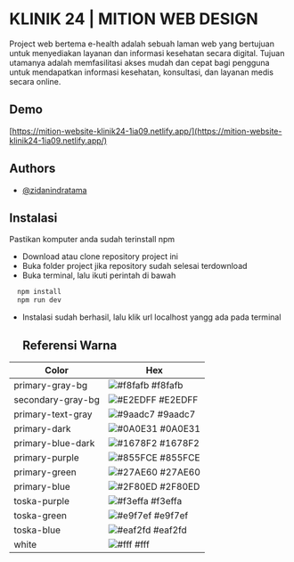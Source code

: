 # KLINIK 24 | MITION WEB DESIGN

Project web bertema e-health adalah sebuah laman web yang bertujuan untuk menyediakan layanan dan informasi kesehatan secara digital. Tujuan utamanya adalah memfasilitasi akses mudah dan cepat bagi pengguna untuk mendapatkan informasi kesehatan, konsultasi, dan layanan medis secara online.

## Demo

[https://mition-website-klinik24-1ia09.netlify.app/](https://mition-website-klinik24-1ia09.netlify.app/)

## Authors

- [@zidanindratama](https://www.github.com/zidanindratama)

## Instalasi

Pastikan komputer anda sudah terinstall npm

- Download atau clone repository project ini
- Buka folder project jika repository sudah selesai terdownload
- Buka terminal, lalu ikuti perintah di bawah

```bash
  npm install
  npm run dev
```

- Instalasi sudah berhasil, lalu klik url localhost yangg ada pada terminal
  ## Referensi Warna

| Color             | Hex                                                              |
| ----------------- | ---------------------------------------------------------------- |
| primary-gray-bg   | ![#f8fafb](https://via.placeholder.com/10/f8fafb?text=+) #f8fafb |
| secondary-gray-bg | ![#E2EDFF](https://via.placeholder.com/10/E2EDFF?text=+) #E2EDFF |
| primary-text-gray | ![#9aadc7](https://via.placeholder.com/10/9aadc7?text=+) #9aadc7 |
| primary-dark      | ![#0A0E31](https://via.placeholder.com/10/0A0E31?text=+) #0A0E31 |
| primary-blue-dark | ![#1678F2](https://via.placeholder.com/10/1678F2?text=+) #1678F2 |
| primary-purple    | ![#855FCE](https://via.placeholder.com/10/855FCE?text=+) #855FCE |
| primary-green     | ![#27AE60](https://via.placeholder.com/10/27AE60?text=+) #27AE60 |
| primary-blue      | ![#2F80ED](https://via.placeholder.com/10/2F80ED?text=+) #2F80ED |
| toska-purple      | ![#f3effa](https://via.placeholder.com/10/f3effa?text=+) #f3effa |
| toska-green       | ![#e9f7ef](https://via.placeholder.com/10/e9f7ef?text=+) #e9f7ef |
| toska-blue        | ![#eaf2fd](https://via.placeholder.com/10/eaf2fd?text=+) #eaf2fd |
| white             | ![#fff](https://via.placeholder.com/10/fff?text=+) #fff          |
